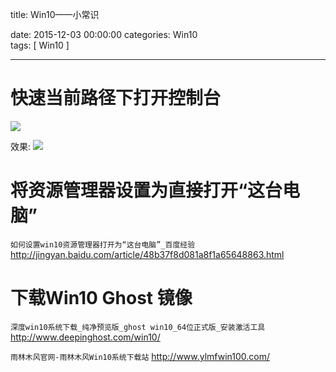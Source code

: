 title: Win10——小常识

date: 2015-12-03 00:00:00
categories: Win10  
tags: [ Win10 ]

---


# 快速当前路径下打开控制台
![]( http://7xnbs3.com1.z0.glb.clouddn.com/16-3-5/83780706.jpg)
<!--
-->


效果:
![]( http://7xnbs3.com1.z0.glb.clouddn.com/16-3-5/47052609.jpg)
<!--
-->


#  将资源管理器设置为直接打开“这台电脑”
` 如何设置win10资源管理器打开为“这台电脑”_百度经验 `
http://jingyan.baidu.com/article/48b37f8d081a8f1a65648863.html



# 下载Win10 Ghost  镜像
`深度win10系统下载_纯净预览版_ghost win10_64位正式版_安装激活工具`
http://www.deepinghost.com/win10/


`雨林木风官网-雨林木风Win10系统下载站`
http://www.ylmfwin100.com/


<!-- more -->
